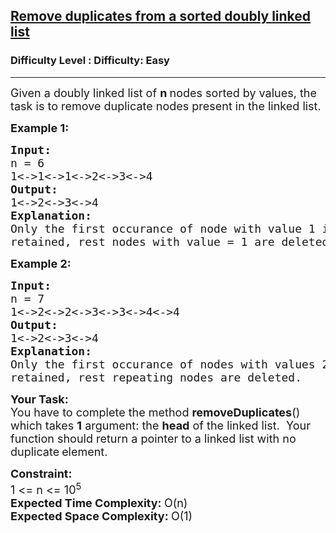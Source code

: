 <h2><a href="https://www.geeksforgeeks.org/problems/remove-duplicates-from-a-sorted-doubly-linked-list/1?page=1&status=unsolved&sortBy=accuracy">Remove duplicates from a sorted doubly linked list</a></h2><h3>Difficulty Level : Difficulty: Easy</h3><hr><div class="problems_problem_content__Xm_eO"><p><span style="font-size:18px">Given a doubly&nbsp;linked list of <strong>n </strong>nodes sorted by values, the task is to remove duplicate nodes&nbsp;present in the linked list.</span></p>

<p><span style="font-size:18px"><strong>Example 1:</strong></span></p>

<pre><span style="font-size:18px"><strong>Input:
</strong>n = 6<strong>
</strong>1&lt;-&gt;1&lt;-&gt;1&lt;-&gt;2&lt;-&gt;3&lt;-&gt;4
<strong>Output:
</strong>1&lt;-&gt;2&lt;-&gt;3&lt;-&gt;4
<strong>Explanation:</strong>
Only the first occurance of node with value 1 is 
retained, rest nodes with value = 1 are deleted.</span>
</pre>

<p><span style="font-size:18px"><strong>Example 2:</strong></span></p>

<pre><span style="font-size:18px"><strong>Input:
</strong>n = 7<strong>
</strong>1&lt;-&gt;2&lt;-&gt;2&lt;-&gt;3&lt;-&gt;3&lt;-&gt;4&lt;-&gt;4
<strong>Output:
</strong>1&lt;-&gt;2&lt;-&gt;3&lt;-&gt;4
<strong>Explanation:</strong>
Only the first occurance of nodes with values 2,3 and 4 are 
retained, rest repeating nodes are deleted.</span></pre>

<p><span style="font-size:18px"><strong>Your Task:</strong><br>
You have to complete the method&nbsp;<strong>removeDuplicates</strong>() which takes <strong>1</strong>&nbsp;argument: the <strong>head</strong> of the linked list. &nbsp;Your function should&nbsp;return a pointer to a linked list with no duplicate</span>&nbsp;<span style="font-size:18px">element.</span></p>

<p><span style="font-size:18px"><strong>Constraint:</strong><br>
1 &lt;= n &lt;= 10<sup>5</sup><br>
<strong>Expected Time Complexity: </strong>O(n)<br>
<strong>Expected Space Complexity: </strong>O(1)</span></p>
</div>
